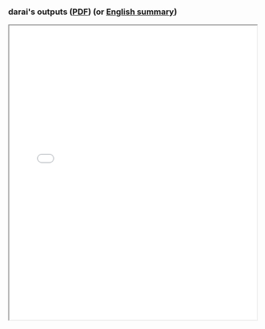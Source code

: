 <!-- .slide: data-background="img/nene.jpg"-->
<!-- .slide: data-background-size="contain"-->
<!-- .slide: data-background-opacity="0.5"-->
<!-- .slide: data-background-repeat="repeat"-->
### darai's outputs ([PDF](./resume.ja.pdf)) (or [English summary](./#/1/1))

<iframe src="./resume.ja.html" style="width: 100%;" height="600" loading="eager" />

------

<!-- .slide: data-background="img/nene.jpg"-->
<!-- .slide: data-background-size="contain"-->
<!-- .slide: data-background-opacity="0.5"-->
<!-- .slide: data-background-repeat="repeat"-->
### darai's outputs (English)

<iframe src="./resume.en.html" style="width: 100%;" height="600" loading="eager" />

---

<!-- .slide: data-background="img/lifepinner.jpg""-->
<!-- .slide: data-background-size="contain"-->
<!-- .slide: style="font-size: 22px;text-align: left;"-->
### Travel

- アメリカ :triumph:
- カナダ :tired_face:
- ボリビア :heart_eyes:
- ペルー :heart_eyes:
  - 南米はミニベロ(BD-1)で周遊
- タイ :kissing_heart:
- ベトナム :persevere:
- カンボジア :flushed:
- フィリピン :relaxed:
- スペイン :heart_eyes:
- フランス :smirk:
- ベルギー :smirk:
- ルクセンブルク :heart_eyes:
- オランダ :smile:
- イタリア :heart_eyes:
- スイス :sweat_smile:
- ドイツ :weary:
- トルコ :heart_eyes:
- 日本 :smile:
  - ロードバイク(Giant)で1周(=自分探し3級)
